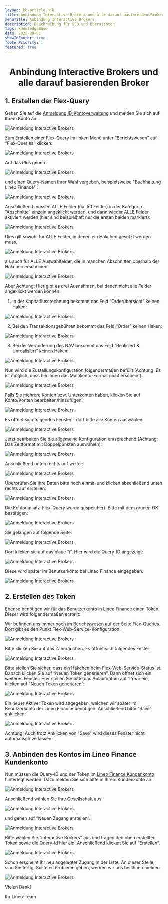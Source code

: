 ```yaml
---
layout: kb-article.njk
title: Anbindung Interactive Brokers und alle darauf basierenden Broker
menuTitle: Anbindung Interactive Brokers
description: Beschreibung für SEO und Übersichten
tags: knowledgeBase
date: 2025-09-01
showInFooter: true
footerPriority: 1
featured: true
---
```

# <center>Anbindung Interactive Brokers und alle darauf basierenden Broker</center>

## 1. Erstellen der Flex-Query

Gehen Sie auf die [Anmeldung IB-Kontoverwaltung](https://www.interactivebrokers.ie/sso/Login?RL=1) und melden Sie sich auf Ihrem Konto an:

![Anmeldung Interactive Brokers](/assets/images/anleitungen/anbindung/01-anmeldung-ib.png)

Zum Erstellen einer Flex-Query im linken Menü unter “Berichtswesen” auf “Flex-Queries” klicken:

![Anmeldung Interactive Brokers](/assets/images/anleitungen/anbindung/02-menue-berichtswesen.png)

Auf das Plus gehen

![Anmeldung Interactive Brokers](/assets/images/anleitungen/anbindung/03-neues-flex-query.png)

und einen Query-Namen Ihrer Wahl vergeben, beispielsweise "Buchhaltung Lineo Finance"   :

![Anmeldung Interactive Brokers](/assets/images/anleitungen/anbindung/04-query-name.png)

Anschließend müssen <span class="highlight">ALLE</span> Felder (ca. 50 Felder) in der Kategorie “Abschnitte” <span class="highlight">einzeln</span> angeklickt werden, und darin wieder <span class="highlight">ALLE</span> Felder aktiviert werden (hier sind beispielhaft nur die ersten beiden markiert):

![Anmeldung Interactive Brokers](/assets/images/anleitungen/anbindung/05-felder-abschnitte.png)

Dies gilt sowohl für <span class="highlight">ALLE</span> Felder, in denen ein Häkchen gesetzt werden muss,

![Anmeldung Interactive Brokers](/assets/images/anleitungen/anbindung/06-inhalt-abschnitte.png)

als auch für <span class="highlight">ALLE</span> Auswahlfelder, die in manchen Abschnitten oberhalb der Häkchen erscheinen:

![Anmeldung Interactive Brokers](/assets/images/anleitungen/anbindung/07-auswahlfelder-abschnitte.png)

Aber <span class="highlight">Achtung</span>: Hier gibt es drei Ausnahmen, bei denen nicht alle Felder angeklickt werden können:

1. In der Kapitalflussrechnung bekommt das Feld “Orderübersicht” keinen Haken:

![Anmeldung Interactive Brokers](/assets/images/anleitungen/anbindung/08-kapitalflussrechnung-abschnitt.png)

2. Bei den Transaktionsgebühren bekommt das Feld “Order” keinen Haken:

![Anmeldung Interactive Brokers](/assets/images/anleitungen/anbindung/09-transaktionsgebuehren-abschnitt.png)

3. Bei der Veränderung des NAV bekommt das Feld “Realisiert & Unrealisiert” keinen Haken:

![Anmeldung Interactive Brokers](/assets/images/anleitungen/anbindung/10-veraenderung-des-nav-abschnitt.png)

Nun wird die Zustellungskonfiguration folgendermaßen befüllt (Achtung: Es ist möglich, dass bei Ihnen das Multikonto-Format nicht erscheint):

![Anmeldung Interactive Brokers](/assets/images/anleitungen/anbindung/11-zustellungskonfiguration.png)

Falls Sie mehrere Konten bzw. Unterkonten haben, klicken Sie auf Konto/Konten bearbeiten/hinzufügen:

![Anmeldung Interactive Brokers](/assets/images/anleitungen/anbindung/12-zustellungskonfiguration-konten.png)

Es öffnet sich folgendes Fenster - dort bitte alle Konten auswählen:

![Anmeldung Interactive Brokers](/assets/images/anleitungen/anbindung/13-konten-auswaehlen.png)

Jetzt bearbeiten Sie die allgemeine Konfiguration entsprechend (Achtung: Das Zeitformat mit Doppelpunkten auswählen):

![Anmeldung Interactive Brokers](/assets/images/anleitungen/anbindung/14-allgemeine-konfiguration.png)

Anschließend unten rechts auf weiter:

![Anmeldung Interactive Brokers](/assets/images/anleitungen/anbindung/15-weiter.png)

Überprüfen Sie Ihre Daten bitte noch einmal und klicken abschließend unten rechts auf erstellen:

![Anmeldung Interactive Brokers](/assets/images/anleitungen/anbindung/16-erstellen.png)

Die Kontoumsatz-Flex-Query wurde gespeichert. Bitte mit dem grünen OK bestätigen:

![Anmeldung Interactive Brokers](/assets/images/anleitungen/anbindung/17-flex-query-speichern.png)

Sie gelangen auf folgende Seite:

![Anmeldung Interactive Brokers](/assets/images/anleitungen/anbindung/18-kontoumsatz-flex-query.png)

Dort klicken sie auf das blaue “i”. Hier wird die Query-ID angezeigt:

![Anmeldung Interactive Brokers](/assets/images/anleitungen/anbindung/19-flex-query.png)

Diese wird später im Benutzerkonto bei Lineo Finance eingegeben.

![Anmeldung Interactive Brokers](/assets/images/anleitungen/anbindung/20-query-id.png)

## 2. Erstellen des Token

Ebenso benötigen wir für das Benutzerkonto in Lineo Finance einen Token. Dieser wird folgendermaßen erstellt:

Wir befinden uns immer noch im Berichtswesen auf der Seite Flex-Queries. Dort gibt es den Punkt Flex-Web-Service-Konfiguration:

![Anmeldung Interactive Brokers](/assets/images/anleitungen/anbindung/21-flex-web-service-konfiguration.png)

Bitte klicken Sie auf das Zahnrädchen. Es öffnet sich folgendes Fester:

![Anmeldung Interactive Brokers](/assets/images/anleitungen/anbindung/22-flex-web-service-status.png)

Bitte stellen Sie sicher, dass ein Häkchen beim Flex-Web-Service-Status ist. Danach klicken Sie auf “Neuen Token generieren”. Dann öffnet sich ein weiteres Fenster. Hier stellen Sie bitte das Ablaufdatum auf 1 Year ein, klicken auf “Neuen Token generieren”:

![Anmeldung Interactive Brokers](/assets/images/anleitungen/anbindung/23-token-generieren.png)

Ein neuer Aktiver Token wird angegeben, welchen wir später im Benutzerkonto der Lineo Finance benötigen. Anschließend bitte “Save” anklicken:

![Anmeldung Interactive Brokers](/assets/images/anleitungen/anbindung/24-aktiver-token.png)

Achtung: Auch trotz Anklicken von "Save" wird dieses Fenster nicht automatisch verlassen.

## 3. Anbinden des Kontos im Lineo Finance Kundenkonto

Nun müssen die Query-ID und der Token im [Lineo Finance Kundenkonto](https://app.lineo.finance) hinterlegt werden. Dazu melden Sie sich bitte in Ihrem Kundenkonto an:

![Anmeldung Interactive Brokers](/assets/images/anleitungen/anbindung/25-anmeldung-kundenkonto.png)

Anschließend wählen Sie Ihre Gesellschaft aus

![Anmeldung Interactive Brokers](/assets/images/anleitungen/anbindung/26-gesellschaft-auswaehlen.png)

und gehen auf “Neuen Zugang erstellen”.

![Anmeldung Interactive Brokers](/assets/images/anleitungen/anbindung/27-neuen-zugang-erstellen.png)

Bitte wählen Sie "Interactive Brokers" aus und tragen den oben erstellten Token sowie die Query-Id hier ein. Anschließend klicken Sie auf “Erstellen”. 

![Anmeldung Interactive Brokers](/assets/images/anleitungen/anbindung/28-daten-neuer-zugang.png)

Schon erscheint Ihr neu angelegter Zugang in der Liste. An dieser Stelle sind Sie fertig. Sollte es Probleme geben, werden wir uns bei Ihnen melden.

![Anmeldung Interactive Brokers](/assets/images/anleitungen/anbindung/29-neuer-zugang-erstellt.png)

Vielen Dank!

Ihr Lineo-Team





